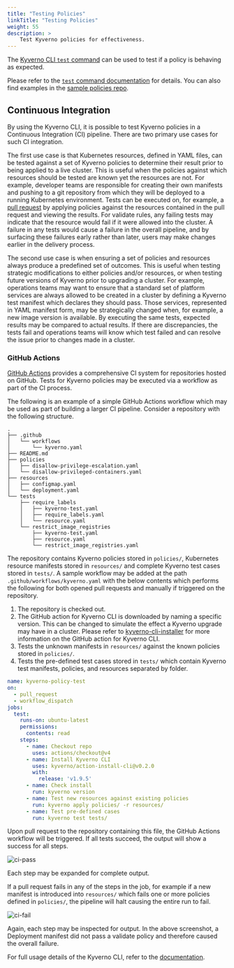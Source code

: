 ```yaml
---
title: "Testing Policies"
linkTitle: "Testing Policies"
weight: 55
description: >
    Test Kyverno policies for effectiveness.
---
```


The [Kyverno CLI `test` command](/docs/kyverno-cli/#test) can be used to test if a policy is behaving as expected.

Please refer to the [`test` command documentation](/docs/kyverno-cli/#test) for details. You can also find examples in the [sample policies repo](https://github.com/kyverno/policies).

## Continuous Integration

By using the Kyverno CLI, it is possible to test Kyverno policies in a Continuous Integration (CI) pipeline. There are two primary use cases for such CI integration.

The first use case is that Kubernetes resources, defined in YAML files, can be tested against a set of Kyverno policies to determine their result prior to being applied to a live cluster. This is useful when the policies against which resources should be tested are known yet the resources are not. For example, developer teams are responsible for creating their own manifests and pushing to a git repository from which they will be deployed to a running Kubernetes environment. Tests can be executed on, for example, a [pull request](https://www.pagerduty.com/resources/learn/what-is-a-pull-request/) by applying policies against the resources contained in the pull request and viewing the results. For validate rules, any failing tests may indicate that the resource would fail if it were allowed into the cluster. A failure in any tests would cause a failure in the overall pipeline, and by surfacing these failures early rather than later, users may make changes earlier in the delivery process.

The second use case is when ensuring a set of policies and resources always produce a predefined set of outcomes. This is useful when testing strategic modifications to either policies and/or resources, or when testing future versions of Kyverno prior to upgrading a cluster. For example, operations teams may want to ensure that a standard set of platform services are always allowed to be created in a cluster by defining a Kyverno test manifest which declares they should pass. Those services, represented in YAML manifest form, may be strategically changed when, for example, a new image version is available. By executing the same tests, expected results may be compared to actual results. If there are discrepancies, the tests fail and operations teams will know which test failed and can resolve the issue prior to changes made in a cluster.

### GitHub Actions

[GitHub Actions](https://github.com/features/actions) provides a comprehensive CI system for repositories hosted on GitHub. Tests for Kyverno policies may be executed via a workflow as part of the CI process.

The following is an example of a simple GitHub Actions workflow which may be used as part of building a larger CI pipeline. Consider a repository with the following structure.

```
.
├── .github
│   └── workflows
│       └── kyverno.yaml
├── README.md
├── policies
│   ├── disallow-privilege-escalation.yaml
│   └── disallow-privileged-containers.yaml
├── resources
│   ├── configmap.yaml
│   └── deployment.yaml
└── tests
    ├── require_labels
    │   ├── kyverno-test.yaml
    │   ├── require_labels.yaml
    │   └── resource.yaml
    └── restrict_image_registries
        ├── kyverno-test.yaml
        ├── resource.yaml
        └── restrict_image_registries.yaml
```

The repository contains Kyverno policies stored in `policies/`, Kubernetes resource manifests stored in `resources/` and complete Kyverno test cases stored in `tests/`. A sample workflow may be added at the path `.github/workflows/kyverno.yaml` with the below contents which performs the following for both opened pull requests and manually if triggered on the repository.

1. The repository is checked out.
2. The GitHub action for Kyverno CLI is downloaded by naming a specific version. This can be changed to simulate the effect a Kyverno upgrade may have in a cluster. Please refer to [kyverno-cli-installer](https://github.com/marketplace/actions/kyverno-cli-installer) for more information on the GitHub action for Kyverno CLI.
3. Tests the unknown manifests in `resources/` against the known policies stored in `policies/`.
4. Tests the pre-defined test cases stored in `tests/` which contain Kyverno test manifests, policies, and resources separated by folder.

```yaml
name: kyverno-policy-test
on:
  - pull_request
  - workflow_dispatch
jobs:
  test:
    runs-on: ubuntu-latest
    permissions:
      contents: read
    steps:
      - name: Checkout repo
        uses: actions/checkout@v4
      - name: Install Kyverno CLI
        uses: kyverno/action-install-cli@v0.2.0
        with:
          release: 'v1.9.5'
      - name: Check install
        run: kyverno version
      - name: Test new resources against existing policies
        run: kyverno apply policies/ -r resources/
      - name: Test pre-defined cases
        run: kyverno test tests/
```

Upon pull request to the repository containing this file, the GitHub Actions workflow will be triggered. If all tests succeed, the output will show a success for all steps.

![ci-pass][/images/ci-pass.png]

Each step may be expanded for complete output.

If a pull request fails in any of the steps in the job, for example if a new manifest is introduced into `resources/` which fails one or more policies defined in `policies/`, the pipeline will halt causing the entire run to fail.

![ci-fail][/images/ci-fail.png]

Again, each step may be inspected for output. In the above screenshot, a Deployment manifest did not pass a validate policy and therefore caused the overall failure.

For full usage details of the Kyverno CLI, refer to the [documentation](/docs/kyverno-cli/).


[/images/ci-pass.png]: https://github.com/kyverno/kyverno/assets/103727912/54dbc4e0-ee9d-4ec5-953e-7e49ea6290af
[/images/ci-fail.png]: https://github.com/kyverno/kyverno/assets/103727912/eba9ec26-0560-4971-92c7-ad2d30468550